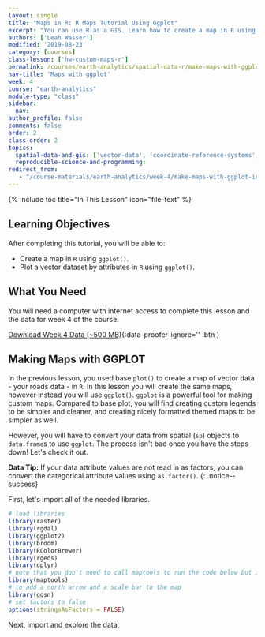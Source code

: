 ```yaml
---
layout: single
title: "Maps in R: R Maps Tutorial Using Ggplot"
excerpt: "You can use R as a GIS. Learn how to create a map in R using ggplot in this R maps tutorial."
authors: ['Leah Wasser']
modified: '2019-08-23'
category: [courses]
class-lesson: ['hw-custom-maps-r']
permalink: /courses/earth-analytics/spatial-data-r/make-maps-with-ggplot-in-R/
nav-title: 'Maps with ggplot'
week: 4
course: "earth-analytics"
module-type: "class"
sidebar:
  nav:
author_profile: false
comments: false
order: 2
class-order: 2
topics:
  spatial-data-and-gis: ['vector-data', 'coordinate-reference-systems', 'maps-in-r']
  reproducible-science-and-programming:
redirect_from:
   - "/course-materials/earth-analytics/week-4/make-maps-with-ggplot-in-R/"
---
```


<!--# remove module-type: 'class' so it doesn't render live -->

{% include toc title="In This Lesson" icon="file-text" %}




<div class='notice--success' markdown="1">

## <i class="fa fa-graduation-cap" aria-hidden="true"></i> Learning Objectives

After completing this tutorial, you will be able to:

* Create a map in `R` using `ggplot()`.
* Plot a vector dataset by attributes in `R` using `ggplot()`.

## <i class="fa fa-check-square-o fa-2" aria-hidden="true"></i> What You Need

You will need a computer with internet access to complete this lesson and the data for week 4 of the course.

[<i class="fa fa-download" aria-hidden="true"></i> Download Week 4 Data (~500 MB)](https://ndownloader.figshare.com/files/7525363){:data-proofer-ignore='' .btn }

</div>

## Making Maps with GGPLOT

In the previous lesson, you used base `plot()` to create a map of vector data -
your roads data - in `R`. In this lesson you will create the same maps, however
instead you will use `ggplot()`. `ggplot` is a powerful tool for making custom maps.
Compared to base plot, you will find creating custom legends to be simpler and cleaner,
and creating nicely formatted themed maps to be simpler as well.

However, you will have to convert your data from spatial (`sp`) objects to `data.frame`s
to use `ggplot`. The process isn't bad once you have the steps down! Let's check
it out.

<i class="fa fa-star"></i> **Data Tip:** If your data attribute values are not
read in as factors, you can convert the categorical
attribute values using `as.factor()`.
{: .notice--success}



First, let's import all of the needed libraries.


```r
# load libraries
library(raster)
library(rgdal)
library(ggplot2)
library(broom)
library(RColorBrewer)
library(rgeos)
library(dplyr)
# note that you don't need to call maptools to run the code below but it needs to be installed.
library(maptools)
# to add a north arrow and a scale bar to the map
library(ggsn)
# set factors to false
options(stringsAsFactors = FALSE)
```

Next, import and explore the data.






























































